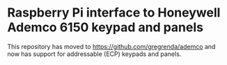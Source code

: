 # Raspberry Pi interface to Honeywell Ademco 6150 keypad and panels

This repository has moved to https://github.com/gregrenda/ademco and now
has support for addressable (ECP) keypads and panels.
